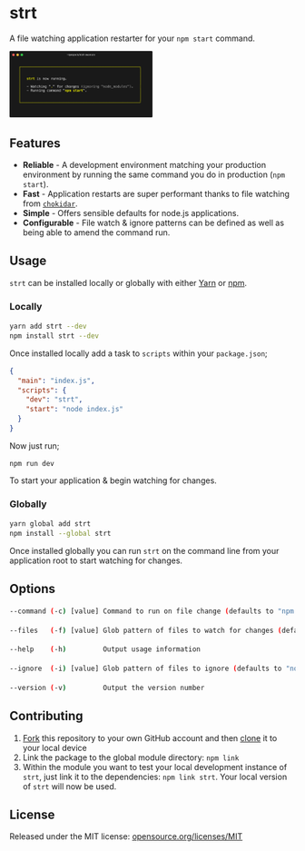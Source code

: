 # strt

A file watching application restarter for your `npm start` command.

<a href="https://npmjs.com/strt"><img src="https://raw.githubusercontent.com/chrisdwheatley/strt/master/images/strt-example.png" width="50%"></a>

## Features

* __Reliable__ - A development environment matching your production environment by running the same command you do in production (`npm start`).
* __Fast__ - Application restarts are super performant thanks to file watching from [`chokidar`](https://www.npmjs.com/package/chokidar).
* __Simple__ - Offers sensible defaults for node.js applications.
* __Configurable__ - File watch & ignore patterns can be defined as well as being able to amend the command run.

## Usage

`strt` can be installed locally or globally with either [Yarn](https://yarnpkg.com/en/) or [npm](https://www.npmjs.com/).

### Locally

```bash
yarn add strt --dev
npm install strt --dev
```

Once installed locally add a task to `scripts` within your `package.json`;

```json
{
  "main": "index.js",
  "scripts": {
    "dev": "strt",
    "start": "node index.js"
  }
}
```

Now just run;

```
npm run dev
```

To start your application & begin watching for changes.

### Globally

```bash
yarn global add strt
npm install --global strt
```

Once installed globally you can run `strt` on the command line from your application root to start watching for changes.

## Options

```bash
--command (-c) [value] Command to run on file change (defaults to "npm start")

--files   (-f) [value] Glob pattern of files to watch for changes (defaults to ".")

--help    (-h)         Output usage information

--ignore  (-i) [value] Glob pattern of files to ignore (defaults to "node_modules")

--version (-v)         Output the version number
```

## Contributing

1. [Fork](https://help.github.com/articles/fork-a-repo/) this repository to your own GitHub account and then [clone](https://help.github.com/articles/cloning-a-repository/) it to your local device
2. Link the package to the global module directory: `npm link`
4. Within the module you want to test your local development instance of `strt`, just link it to the dependencies: `npm link strt`. Your local version of `strt` will now be used.

## License

Released under the MIT license: [opensource.org/licenses/MIT](http://opensource.org/licenses/MIT)

